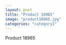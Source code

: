 ```yaml
---
layout: post
title: "Product 18965"
image: "product18965.jpg"
categories: "category1"
---
```

Product 18965
